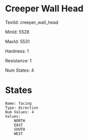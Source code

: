 # Creeper Wall Head

TextId: creeper_wall_head

MinId: 5528

MaxId: 5531

Hardness: 1

Resistance: 1


Num States: 4

# States
```
Name: facing
Type: direction
Num Values: 4
Values:
    NORTH
    EAST
    SOUTH
    WEST
```